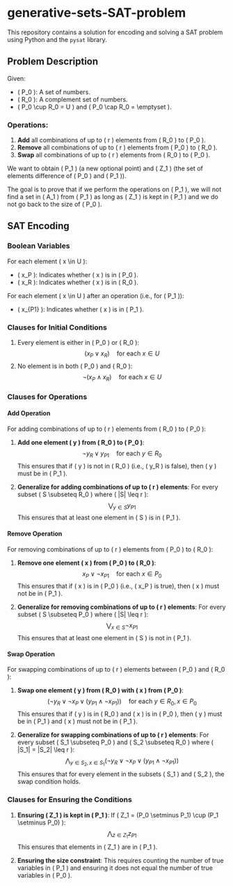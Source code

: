 # generative-sets-SAT-problem

This repository contains a solution for encoding and solving a SAT problem using Python and the `pysat` library.

## Problem Description

Given:
- \( P_0 \): A set of numbers.
- \( R_0 \): A complement set of numbers.
- \( P_0 \cup R_0 = U \) and \( P_0 \cap R_0 = \emptyset \).

### Operations:
1. **Add** all combinations of up to \( r \) elements from \( R_0 \) to \( P_0 \).
2. **Remove** all combinations of up to \( r \) elements from \( P_0 \) to \( R_0 \).
3. **Swap** all combinations of up to \( r \) elements from \( R_0 \) to \( P_0 \).

We want to obtain \( P_1 \) (a new optional point) and \( Z_1 \) (the set of elements difference of \( P_0 \) and \( P_1 \)).

The goal is to prove that if we perform the operations on \( P_1 \), we will not find a set in \( A_1 \) from \( P_1 \) as long as \( Z_1 \) is kept in \( P_1 \) and we do not go back to the size of \( P_0 \).

## SAT Encoding

### Boolean Variables
For each element \( x \in U \):
- \( x_P \): Indicates whether \( x \) is in \( P_0 \).
- \( x_R \): Indicates whether \( x \) is in \( R_0 \).

For each element \( x \in U \) after an operation (i.e., for \( P_1 \)):
- \( x_{P1} \): Indicates whether \( x \) is in \( P_1 \).

### Clauses for Initial Conditions
1. Every element is either in \( P_0 \) or \( R_0 \):
   $$ (x_P \lor x_R) \quad \text{for each } x \in U $$
2. No element is in both \( P_0 \) and \( R_0 \):
   $$ \neg (x_P \land x_R) \quad \text{for each } x \in U $$

### Clauses for Operations

#### Add Operation
For adding combinations of up to \( r \) elements from \( R_0 \) to \( P_0 \):
1. **Add one element \( y \) from \( R_0 \) to \( P_0 \)**:
   $$ \neg y_R \lor y_{P1} \quad \text{for each } y \in R_0 $$
   This ensures that if \( y \) is not in \( R_0 \) (i.e., \( y_R \) is false), then \( y \) must be in \( P_1 \).

2. **Generalize for adding combinations of up to \( r \) elements**:
   For every subset \( S \subseteq R_0 \) where \( |S| \leq r \):
   $$ \bigvee_{y \in S} y_{P1} $$
   This ensures that at least one element in \( S \) is in \( P_1 \).

#### Remove Operation
For removing combinations of up to \( r \) elements from \( P_0 \) to \( R_0 \):
1. **Remove one element \( x \) from \( P_0 \) to \( R_0 \)**:
   $$ x_P \lor \neg x_{P1} \quad \text{for each } x \in P_0 $$
   This ensures that if \( x \) is in \( P_0 \) (i.e., \( x_P \) is true), then \( x \) must not be in \( P_1 \).

2. **Generalize for removing combinations of up to \( r \) elements**:
   For every subset \( S \subseteq P_0 \) where \( |S| \leq r \):
   $$ \bigvee_{x \in S} \neg x_{P1} $$
   This ensures that at least one element in \( S \) is not in \( P_1 \).

#### Swap Operation
For swapping combinations of up to \( r \) elements between \( P_0 \) and \( R_0 \):
1. **Swap one element \( y \) from \( R_0 \) with \( x \) from \( P_0 \)**:
   $$ (\neg y_R \lor \neg x_P \lor (y_{P1} \land \neg x_{P1})) \quad \text{for each } y \in R_0, x \in P_0 $$
   This ensures that if \( y \) is in \( R_0 \) and \( x \) is in \( P_0 \), then \( y \) must be in \( P_1 \) and \( x \) must not be in \( P_1 \).

2. **Generalize for swapping combinations of up to \( r \) elements**:
   For every subset \( S_1 \subseteq P_0 \) and \( S_2 \subseteq R_0 \) where \( |S_1| = |S_2| \leq r \):
   $$ \bigwedge_{y \in S_2, x \in S_1} (\neg y_R \lor \neg x_P \lor (y_{P1} \land \neg x_{P1})) $$
   This ensures that for every element in the subsets \( S_1 \) and \( S_2 \), the swap condition holds.

### Clauses for Ensuring the Conditions
1. **Ensuring \( Z_1 \) is kept in \( P_1 \)**:
   If \( Z_1 = (P_0 \setminus P_1) \cup (P_1 \setminus P_0) \):
   $$ \bigwedge_{z \in Z_1} z_{P1} $$
   This ensures that elements in \( Z_1 \) are in \( P_1 \).

2. **Ensuring the size constraint**:
   This requires counting the number of true variables in \( P_1 \) and ensuring it does not equal the number of true variables in \( P_0 \). 

